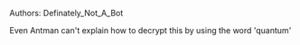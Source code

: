 Authors: Definately_Not_A_Bot

Even Antman can't explain how to decrypt this by using the word 'quantum'
